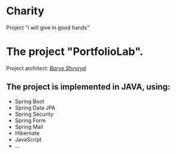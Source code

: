 # Charity
Project "I will give in good hands"

# The project "PortfolioLab".
Project architect: [*Borys Shvyryd*](https://github.com/BorysShvyryd)

## The project is implemented in **JAVA**, using:

* Spring Boot
* Spring Data JPA
* Spring Security
* Spring Form
* Spring Mail
* Hibernate
* JavaScript
* ...

